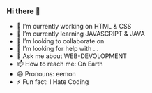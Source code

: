 ### Hi there 👋
- 🔭 I’m currently working on HTML & CSS
- 🌱 I’m currently learning JAVASCRIPT & JAVA
- 👯 I’m looking to collaborate on 
- 🤔 I’m looking for help with ...
- 💬 Ask me about WEB-DEVOLOPMENT
- 📫 How to reach me: On Earth
- 😄 Pronouns: eemon
- ⚡ Fun fact: I Hate Coding

